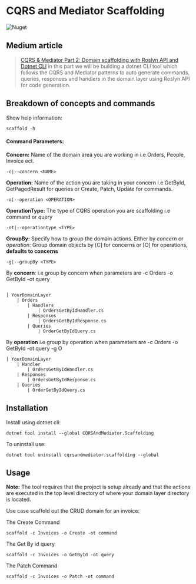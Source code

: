 # CQRS and Mediator Scaffolding

<img alt="Nuget" src="https://img.shields.io/nuget/v/CQRSAndMediator.Scaffolding?logo=CQRSAndMediator.Scaffolding&style=for-the-badge">

## Medium article

> [CQRS & Mediator Part 2: Domain scaffolding with Roslyn API and Dotnet CLI](https://medium.com/@armandjordaan6/cqrs-mediator-part-2-domain-scaffolding-with-roslyn-api-and-dotnet-cli-7c99b5b011f) in this part we will be building a dotnet CLI tool which follows the CQRS and Mediator patterns to auto generate commands, queries, responses and handlers in the domain layer using Roslyn API for code generation.

## Breakdown of concepts and commands

Show help information:

```
scaffold -h
```

#### Command Parameters:

**Concern:** Name of the domain area you are working in i.e Orders, People, Invoice ect.

```
-c|--concern <NAME>
```

**Operation:** Name of the action you are taking in your concern i.e GetById, GetPagedResult for queries or Create, Patch, Update for commands.

```
-o|--operation <OPERATION>
```

**OperationType:** The type of CQRS operation you are scaffolding i.e command or query

```
-ot|--operationtype <TYPE>
```

**GroupBy:** Specify how to group the domain actions. Either by _concern_ or _operation_:
Group domain objects by [C] for concerns or [O] for operations, **defaults to concerns**

```
-g|--groupBy <TYPE>
```

By **concern**:
i.e group by concern when parameters are -c Orders -o GetById -ot query

```

| YourDomainLayer
    | Orders
        | Handlers
            | OrdersGetByIdHandler.cs
        | Responses
            | OrdersGetByIdResponse.cs
        | Queries
            | OrderGetByIdQuery.cs

```

By **operation**
i.e group by operation when parameters are -c Orders -o GetById -ot query -g O

```
| YourDomainLayer
    | Handler
        | OrdersGetByIdHandler.cs
    | Responses
        | OrdersGetByIdResponse.cs
    | Queries
        | OrderGetByIdQuery.cs
```

## Installation

Install using dotnet cli:

```
dotnet tool install --global CQRSAndMediator.Scaffolding
```

To uninstall use:

```
dotnet tool uninstall cqrsandmediator.scaffolding --global
```

## Usage

**Note:** The tool requires that the project is setup already and that the actions are executed in the top level directory of where your domain layer directory is located.

Use case scaffold out the CRUD domain for an invoice:

The Create Command

```
scaffold -c Invoices -o Create -ot command
```

The Get By id query

```
scaffold -c Invoices -o GetById -ot query
```

The Patch Command

```
scaffold -c Invoices -o Patch -ot command
```
